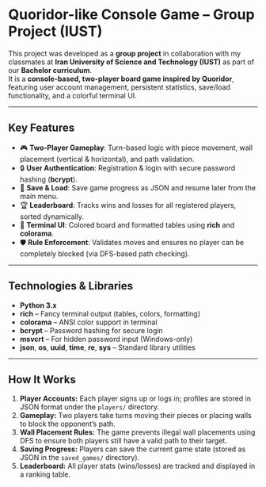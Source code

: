 # Quoridor-like Console Game – Group Project (IUST)

This project was developed as a **group project** in collaboration with my classmates at **Iran University of Science and Technology (IUST)** as part of our **Bachelor curriculum**.  
It is a **console-based, two-player board game inspired by Quoridor**, featuring user account management, persistent statistics, save/load functionality, and a colorful terminal UI.

---

## Key Features
- 🎮 **Two-Player Gameplay**: Turn-based logic with piece movement, wall placement (vertical & horizontal), and path validation.  
- 🔒 **User Authentication**: Registration & login with secure password hashing (**bcrypt**).  
- 💾 **Save & Load**: Save game progress as JSON and resume later from the main menu.  
- 🏆 **Leaderboard**: Tracks wins and losses for all registered players, sorted dynamically.  
- 🎨 **Terminal UI**: Colored board and formatted tables using **rich** and **colorama**.  
- 🛡️ **Rule Enforcement**: Validates moves and ensures no player can be completely blocked (via DFS-based path checking).  

---

## Technologies & Libraries
- **Python 3.x**  
- **rich** – Fancy terminal output (tables, colors, formatting)  
- **colorama** – ANSI color support in terminal  
- **bcrypt** – Password hashing for secure login  
- **msvcrt** – For hidden password input (Windows-only)  
- **json**, **os**, **uuid**, **time**, **re**, **sys** – Standard library utilities  

---

## How It Works
1. **Player Accounts:** Each player signs up or logs in; profiles are stored in JSON format under the `players/` directory.  
2. **Gameplay:** Two players take turns moving their pieces or placing walls to block the opponent’s path.  
3. **Wall Placement Rules:** The game prevents illegal wall placements using DFS to ensure both players still have a valid path to their target.  
4. **Saving Progress:** Players can save the current game state (stored as JSON in the `saved_games/` directory).  
5. **Leaderboard:** All player stats (wins/losses) are tracked and displayed in a ranking table.  
